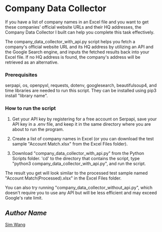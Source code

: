 # Company Data Collector
  If you have a list of company names in an Excel file and you want to get these companies' official website URLs and their HQ addresses, the Company Data Collector I built can help you complete this task effectively.

  The company_data_collector_with_api.py script helps you fetch a company's official website URL and its HQ address by utilizing an API and the Google Search engine, and inputs the fetched results back into your Excel file. If no HQ address is found, the company's address will be retrieved as an alternative.

### Prerequisites
  serpapi, os, openpyxl, requests, dotenv, googlesearch, beautifulsoup4, and time libraries are needed to run this script. They can be installed using pip3 install "library name".

### How to run the script

  1. Get your API key by registering for a free account on Serpapi, save your API key in a .env file, and keep it in the same directory where you are about to run the program.
  
  2. Create a list of company names in Excel (or you can download the test sample "Account Match.xlsx" from the Excel Files folder).
  
  3. Download "company_data_collector_with_api.py" from the Python Scripts folder. 'cd' to the directory that contains the script, type "python3 company_data_collector_with_api.py", and run the script.
  
  The result you get will look similar to the processed test sample named "Account Match(Processed).xlsx" in the Excel Files folder.

  You can also try running "company_data_collector_without_api.py", which doesn't require you to use any API but will be less efficient and may exceed Google's rate limit.

## *Author Name*
[Sim Wang](https://github.com/simwang-codes)
